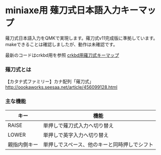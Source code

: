 # miniaxe用 薙刀式日本語入力キーマップ

薙刀式日本語入力をQMKで実現します。薙刀式v11完成版に準拠しています。makeできることは確認しましたが、動作は未確認です。

最新のコードはcrkbd用を参照 [crkbd用薙刀式キーマップ](https://github.com/eswai/qmk_firmware/tree/master/keyboards/crkbd/keymaps/naginata)

### 薙刀式とは

【カタナ式ファミリー】カナ配列「薙刀式」
http://oookaworks.seesaa.net/article/456099128.html

### 主な機能

|キー|機能|
|----|----|
|RAISE|単押しで薙刀式入力へ切り替え|
|LOWER|単押しで英字入力へ切り替え|
|親指内側キー|単押しでスペース、他のキーと同時押しでシフト|
